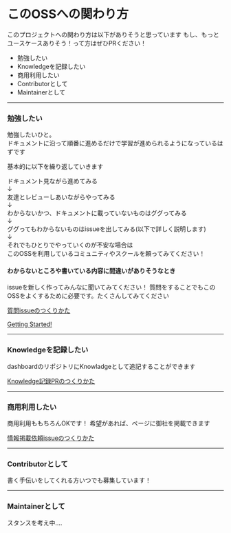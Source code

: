 # このOSSへの関わり方

このプロジェクトへの関わり方は以下がありそうと思っています
もし、もっとユースケースありそう！って方はぜひPRください！

* 勉強したい
* Knowledgeを記録したい
* 商用利用したい
* Contributorとして
* Maintainerとして

---

### 勉強したい

勉強したいひと。  
ドキュメントに沿って順番に進めるだけで学習が進められるようになっているはずです

基本的に以下を繰り返していきます  
  
ドキュメント見ながら進めてみる  
↓  
友達とレビューしあいながらやってみる  
↓  
わからないかつ、ドキュメントに載っていないものはググってみる  
↓  
ググってもわからないものはissueを出してみる(以下で詳しく説明します)  
↓  
それでもひとりでやっていくのが不安な場合は  
このOSSを利用しているコミュニティやスクールを頼ってみてください！  


#### わからないところや書いている内容に間違いがありそうなとき

issueを新しく作ってみんなに聞いてみてください！ 質問をすることでもこのOSSをよくするために必要です。たくさんしてみてください

[質問issueのつくりかた]()


[Getting Started!]()

---

### Knowledgeを記録したい

dashboardのリポジトリにKnowladgeとして追記することができます

[Knowledge記録PRのつくりかた]()

---

### 商用利用したい

商用利用ももちろんOKです！
希望があれば、ページに御社を掲載できます

[情報掲載依頼issueのつくりかた]()

---

### Contributorとして

書く手伝いをしてくれる方いつでも募集しています！

---

### Maintainerとして

スタンスを考え中....
